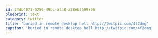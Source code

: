 ```yaml
---
id: 24db4071-0250-49bc-afa8-a28eb3599896
blueprint: text
category: twitter
title: 'buried in remote desktop hell http://twitpic.com/4f2dmg'
caption: 'buried in remote desktop hell http://twitpic.com/4f2dmg'
---
```

